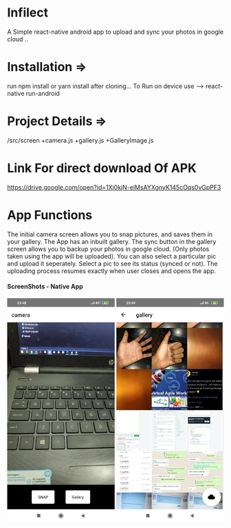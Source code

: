 # Infilect
A Simple react-native android app to upload and sync your photos in google cloud
..
# Installation =>
run npm install or yarn install after cloning...
To Run on device use
 --> react-native run-android
 
 # Project Details =>
   /src/screen
             +camera.js
             +gallery.js
             +GalleryImage.js
             
         
           
 # Link For direct download Of APK
   https://drive.google.com/open?id=1Xi0kjN-eiMsAYXgnyK145cOqs0vGpPF3
   
 # App Functions
   The initial camera screen allows you to snap pictures, and saves them in your gallery. The App has an inbuilt gallery. The sync button in the gallery screen allows you to backup your photos in google cloud. (Only photos taken using the app will be uploaded). You can also select a particular pic and upload it seperately. Select a pic to see its status (synced or not). The uploading process resumes exactly when user closes and opens the app.
         
#### ScreenShots - Native App

<img src="screenshots/camera.jpeg" data-canonical-src="screenshots/1.png" width="250" />
<img src="screenshots/gallery.jpeg" data-canonical-src="screenshots/2.png" width="250" />
